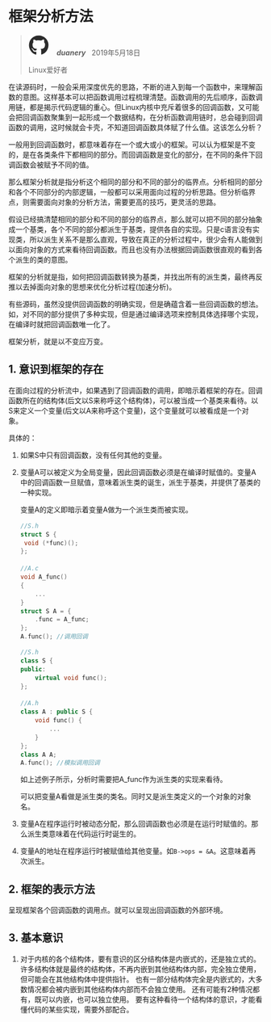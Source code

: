 # 框架分析方法

> [![40](https://github.com/duanery/picture/blob/master/github/github_black_40px.png)](https://duanery.github.io)
> &nbsp;&nbsp;
> ***duanery*** &nbsp;
> 2019年5月18日
>
> Linux爱好者

在读源码时，一般会采用深度优先的思路，不断的进入到每一个函数中，来理解函数的意图。这样基本可以把函数调用过程梳理清楚。函数调用的先后顺序，函数调用链，都是揭示代码逻辑的重心。但Linux内核中充斥着很多的回调函数，又可能会把回调函数聚集到一起形成一个数据结构，在分析函数调用链时，总会碰到回调函数的调用，这时候就会卡壳，不知道回调函数具体赋了什么值。这该怎么分析？

一般用到回调函数时，都意味着存在一个或大或小的框架。可以认为框架是不变的，是在各类条件下都相同的部分。而回调函数是变化的部分，在不同的条件下回调函数会被赋予不同的值。

那么框架分析就是指分析这个相同的部分和不同的部分的临界点。分析相同的部分和各个不同部分的内部逻辑，一般都可以采用面向过程的分析思路。但分析临界点，则需要面向对象的分析方法，需要更高的技巧，更灵活的思路。

假设已经搞清楚相同的部分和不同的部分的临界点，那么就可以把不同的部分抽象成一个基类，各个不同的部分都派生于基类，提供各自的实现。只是c语言没有实现类，所以派生关系不是那么直观，导致在真正的分析过程中，很少会有人能做到以面向对象的方式来看待回调函数。而且也没有办法根据回调函数很直观的看到各个派生的类的意图。

框架的分析就是指，如何把回调函数转换为基类，并找出所有的派生类，最终再反推以去掉面向对象的思想来优化分析过程(加速分析)。

有些源码，虽然没提供回调函数的明确实现，但是确蕴含着一些回调函数的想法。如，对不同的部分提供了多种实现，但是通过编译选项来控制具体选择哪个实现，在编译时就把回调函数唯一化了。

框架分析，就是以不变应万变。

## 1. 意识到框架的存在

在面向过程的分析流中，如果遇到了回调函数的调用，即暗示着框架的存在。回调函数所在的结构体(后文以S来称呼这个结构体)，可以被当成一个基类来看待。以S来定义一个变量(后文以A来称呼这个变量)，这个变量就可以被看成是一个对象。

具体的：

1. 如果S中只有回调函数，没有任何其他的变量。

2. 变量A可以被定义为全局变量，因此回调函数必须是在编译时赋值的。变量A中的回调函数一旦赋值，意味着派生类的诞生，派生于基类，并提供了基类的一种实现。

   变量A的定义即暗示着变量A做为一个派生类而被实现。

   ```c
   //S.h
   struct S {
   	void (*func)();
   };
   
   //A.c
   void A_func()
   {
       ...
   }
   struct S A = {
       .func = A_func;
   };
   A.func(); //调用回调
   ```

   ```cpp
   //S.h
   class S {
   public:
       virtual void func();
   };
   
   //A.h
   class A : public S {
       void func() {
           ...
       }
   };
   class A A;
   A.func(); //模拟调用回调
   ```

   如上述例子所示，分析时需要把A_func作为派生类的实现来看待。

   可以把变量A看做是派生类的类名。同时又是派生类定义的一个对象的对象名。

3. 变量A在程序运行时被动态分配，那么回调函数也必须是在运行时赋值的。那么派生类意味着在代码运行时诞生的。

4. 变量A的地址在程序运行时被赋值给其他变量。如`B->ops = &A`。这意味着再次派生。

## 2. 框架的表示方法

呈现框架各个回调函数的调用点。就可以呈现出回调函数的外部环境。

## 3. 基本意识

1. 对于内核的各个结构体，要有意识的区分结构体是内嵌式的，还是独立式的。许多结构体就是最终的结构体，不再内嵌到其他结构体内部，完全独立使用，但可能会在其他结构体中提供指针。 也有一部分结构体完全是内嵌式的，大多数情况都会被内嵌到其他结构体内部而不会独立使用。 还有可能有2种情况都有，既可以内嵌，也可以独立使用。  要有这种看待一个结构体的意识，才能看懂代码的某些实现，需要外部配合。